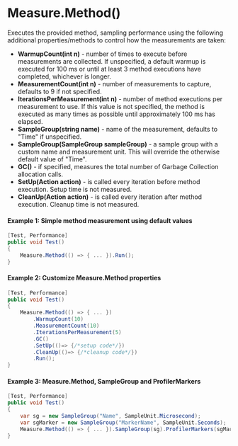 # Measure.Method()

Executes the provided method, sampling performance using the following additional properties/methods to control how the measurements are taken:
* **WarmupCount(int n)** - number of times to execute before measurements are collected. If unspecified, a default warmup is executed for 100 ms or until at least 3 method executions have completed, whichever is longer.
* **MeasurementCount(int n)** - number of measurements to capture, defaults to 9 if not specified.
* **IterationsPerMeasurement(int n)** - number of method executions per measurement to use. If this value is not specified, the method is executed as many times as possible until approximately 100 ms has elapsed.
* **SampleGroup(string name)** - name of the measurement, defaults to "Time" if unspecified.
* **SampleGroup(SampleGroup sampleGroup)** - a sample group with a custom name and measurement unit. This will override the otherwise default value of "Time".
* **GC()** - if specified, measures the total number of Garbage Collection allocation calls.
* **SetUp(Action action)** - is called every iteration before method execution. Setup time is not measured.
* **CleanUp(Action action)** - is called every iteration after method execution. Cleanup time is not measured.


#### Example 1: Simple method measurement using default values

``` csharp
[Test, Performance]
public void Test()
{
    Measure.Method(() => { ... }).Run();
}
```

#### Example 2: Customize Measure.Method properties

``` csharp
[Test, Performance]
public void Test()
{
    Measure.Method(() => { ... })
        .WarmupCount(10)
        .MeasurementCount(10)
        .IterationsPerMeasurement(5)
        .GC()
        .SetUp(()=> {/*setup code*/})
        .CleanUp(()=> {/*cleanup code*/})
        .Run();
}
```

#### Example 3: Measure.Method, SampleGroup and ProfilerMarkers

``` csharp
[Test, Performance]
public void Test()
{
    var sg = new SampleGroup("Name", SampleUnit.Microsecond);
    var sgMarker = new SampleGroup("MarkerName", SampleUnit.Seconds);
    Measure.Method(() => { ... }).SampleGroup(sg).ProfilerMarkers(sgMarker).Run();
}
```